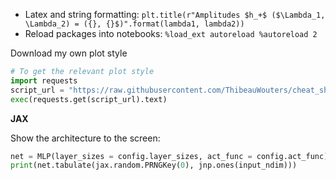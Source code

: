 - Latex and string formatting: `plt.title(r"Amplitudes $h_+$ ($\Lambda_1, \Lambda_2) = ({}, {}$)".format(lambda1, lambda2))`
- Reload packages into notebooks: `%load_ext autoreload %autoreload 2`

Download my own plot style
```python
# To get the relevant plot style
import requests
script_url = "https://raw.githubusercontent.com/ThibeauWouters/cheat_sheets/main/myploystyle.py"
exec(requests.get(script_url).text)
```


__JAX__


Show the architecture to the screen:
```python
net = MLP(layer_sizes = config.layer_sizes, act_func = config.act_func)
print(net.tabulate(jax.random.PRNGKey(0), jnp.ones(input_ndim)))
```
